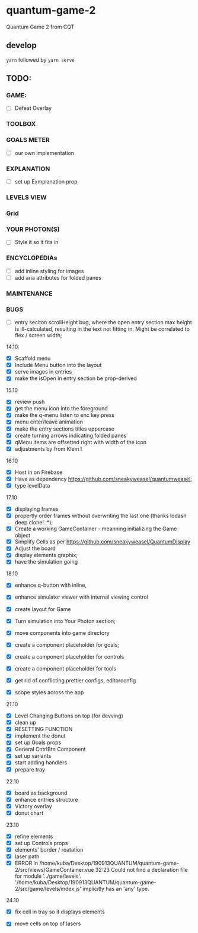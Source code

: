 # quantum-game-2
Quantum Game 2 from CQT

## develop
`yarn` followed by `yarn serve`

## TODO:

### GAME:
- [ ] Defeat Overlay

### TOOLBOX

### GOALS METER
- [ ] our own implementation

### EXPLANATION
- [ ] set up Exmplanation prop

### LEVELS VIEW

### Grid

### YOUR PHOTON(S)
- [ ] Style it so it fits in

### ENCYCLOPEDIAs
- [ ] add inline styling for images
- [ ] add aria attributes for folded panes

### MAINTENANCE

### BUGS
- [ ] entry seciton scrollHeight bug, where the open entry section max height is ill-calculated, resulting in the text not fitting in. Might be correlated to flex / screen width;


14.10:
- [x] Scaffold menu
- [x] Include Menu button into the layout
- [x] serve images in entries
- [x] make the isOpen in entry section be prop-derived

15.10
- [x] review push
- [x] get the menu icon into the foreground
- [x] make the q-menu listen to enc key press
- [x] menu enter/leave animation
- [x] make the entry sections titles uppercase
- [x] create turning arrows indicating folded panes
- [x] qMenu items are offsetted right with width of the icon
- [x] adjustments by from Klem I

16.10
- [x] Host in on Firebase
- [x] Have as dependency https://github.com/sneakyweasel/quantumweasel;
- [x] type levelData

17.10
- [x] displaying frames
- [x] propertly order frames without overwriting the last one (thanks lodash deep clone! :*);
- [x] Create a working GameContainer - meanning initializing the Game object
- [x] Simplify Cells as per https://github.com/sneakyweasel/QuantumDisplay
- [x] Adjust the board
- [x] display elements graphix;
- [x] have the simulation going

18.10
- [x] enhance q-button with inline,
- [x] enhance simulator viewer with internal viewing control
- [x] create layout for Game
- [x] Turn simulation into Your Photon section;
- [x] move components into game directory
- [x] create a component placeholder for goals;
- [x] create a component placeholder for controls
- [x] create a component placeholder for tools
- [x] get rid of conflicting prettier configs, editorconfig
- [x] scope styles across the app


21.10
- [x] Level Changing Buttons on top (for devving)
- [x] clean up
- [x] RESETTING FUNCTION
- [x] implement the donut
- [x] set up Goals props
- [x] General CntrlBtn Component
- [x] set up variants
- [x] start adding handlers
- [x] prepare tray

22.10
- [x] board as background
- [x] enhance entries structure
- [x] Victory overlay
- [x] donut chart

23.10
- [x] refine elements
- [x] set up Controls props
- [x] elements' border / roatation
- [x] laser path
- [x] ERROR in /home/kuba/Desktop/190913QUANTUM/quantum-game-2/src/views/GameContainer.vue 32:23 Could not find a declaration file for module '../game/levels'. '/home/kuba/Desktop/190913QUANTUM/quantum-game-2/src/game/levels/index.js' implicitly has an 'any' type.

24.10
- [x] fix cell in tray so it displays elements
- [x] move cells on top of lasers

